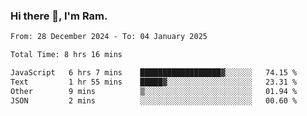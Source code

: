 ### Hi there 👋, I'm Ram.

<!--START_SECTION:waka-->

```txt
From: 28 December 2024 - To: 04 January 2025

Total Time: 8 hrs 16 mins

JavaScript   6 hrs 7 mins    ██████████████████▓░░░░░░   74.15 %
Text         1 hr 55 mins    █████▓░░░░░░░░░░░░░░░░░░░   23.31 %
Other        9 mins          ▒░░░░░░░░░░░░░░░░░░░░░░░░   01.94 %
JSON         2 mins          ░░░░░░░░░░░░░░░░░░░░░░░░░   00.60 %
```

<!--END_SECTION:waka-->
